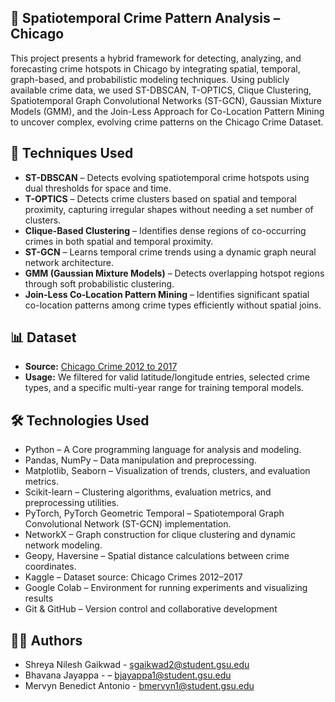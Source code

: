 ## 📍 Spatiotemporal Crime Pattern Analysis – Chicago

This project presents a hybrid framework for detecting, analyzing, and forecasting crime hotspots in Chicago by integrating spatial, temporal, graph-based, and probabilistic modeling techniques. Using publicly available crime data, we used ST-DBSCAN, T-OPTICS, Clique Clustering, Spatiotemporal Graph Convolutional Networks (ST-GCN), Gaussian Mixture Models (GMM), and the Join-Less Approach for Co-Location Pattern Mining to uncover complex, evolving crime patterns on the Chicago Crime Dataset.

## 🔧 Techniques Used
- **ST-DBSCAN** – Detects evolving spatiotemporal crime hotspots using dual thresholds for space and time.
- **T-OPTICS** – Detects crime clusters based on spatial and temporal proximity, capturing irregular shapes without needing a set number of clusters.
- **Clique-Based Clustering** – Identifies dense regions of co-occurring crimes in both spatial and temporal proximity.
- **ST-GCN** – Learns temporal crime trends using a dynamic graph neural network architecture.
- **GMM (Gaussian Mixture Models)** – Detects overlapping hotspot regions through soft probabilistic clustering.
- **Join-Less Co-Location Pattern Mining** – Identifies significant spatial co-location patterns among crime types efficiently without spatial joins.


## 📊 Dataset

- **Source:** [Chicago Crime 2012 to 2017](https://www.kaggle.com/datasets/abhisheksinghblr/chicago-crime?select=Chicago_Crimes_2012_to_2017.csv)
- **Usage:** We filtered for valid latitude/longitude entries, selected crime types, and a specific multi-year range for training temporal models.

## 🛠️ Technologies Used
- Python – A Core programming language for analysis and modeling.
- Pandas, NumPy – Data manipulation and preprocessing.
- Matplotlib, Seaborn – Visualization of trends, clusters, and evaluation metrics.
- Scikit-learn – Clustering algorithms, evaluation metrics, and preprocessing utilities.
- PyTorch, PyTorch Geometric Temporal – Spatiotemporal Graph Convolutional Network (ST-GCN) implementation.
- NetworkX – Graph construction for clique clustering and dynamic network modeling.
- Geopy, Haversine – Spatial distance calculations between crime coordinates.
- Kaggle – Dataset source: Chicago Crimes 2012–2017
- Google Colab – Environment for running experiments and visualizing results
- Git & GitHub – Version control and collaborative development

## 👩‍💻 Authors
- Shreya Nilesh Gaikwad - sgaikwad2@student.gsu.edu
- Bhavana Jayappa - – bjayappa1@student.gsu.edu
- Mervyn Benedict Antonio - bmervyn1@student.gsu.edu
